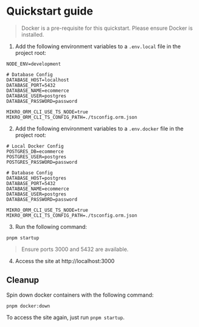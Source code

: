 # Quickstart guide

> Docker is a pre-requisite for this quickstart. Please ensure Docker is installed.

1. Add the following environment variables to a `.env.local` file in the project root:

```
NODE_ENV=development

# Database Config
DATABASE_HOST=localhost
DATABASE_PORT=5432
DATABASE_NAME=ecommerce
DATABASE_USER=postgres
DATABASE_PASSWORD=password

MIKRO_ORM_CLI_USE_TS_NODE=true
MIKRO_ORM_CLI_TS_CONFIG_PATH=./tsconfig.orm.json
```

2. Add the following environment variables to a `.env.docker` file in the project root:

```
# Local Docker Config
POSTGRES_DB=ecommerce
POSTGRES_USER=postgres
POSTGRES_PASSWORD=password

# Database Config
DATABASE_HOST=postgres
DATABASE_PORT=5432
DATABASE_NAME=ecommerce
DATABASE_USER=postgres
DATABASE_PASSWORD=password

MIKRO_ORM_CLI_USE_TS_NODE=true
MIKRO_ORM_CLI_TS_CONFIG_PATH=./tsconfig.orm.json

```

3. Run the following command:

`pnpm startup`

> Ensure ports 3000 and 5432 are available.

4. Access the site at http://localhost:3000

## Cleanup

Spin down docker containers with the following command:

`pnpm docker:down`

To access the site again, just run `pnpm startup`.
